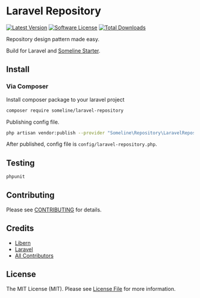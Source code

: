 # Laravel Repository

[![Latest Version](https://img.shields.io/github/release/someline/laravel-repository.svg?style=flat-square)](https://github.com/someline/laravel-repository/releases)
[![Software License](https://img.shields.io/badge/license-MIT-brightgreen.svg?style=flat-square)](LICENSE.md)
[![Total Downloads](https://img.shields.io/packagist/dt/someline/laravel-repository.svg?style=flat-square)](https://packagist.org/packages/someline/laravel-repository)

Repository design pattern made easy. 

Build for Laravel and [Someline Starter](https://starter.someline.com). 

## Install

### Via Composer

Install composer package to your laravel project

``` bash
composer require someline/laravel-repository
```

Publishing config file. 

``` bash
php artisan vendor:publish --provider "Someline\Repository\LaravelRepositoryServiceProvider"
```

After published, config file is `config/laravel-repository.php`.

## Testing

``` bash
phpunit
```

## Contributing

Please see [CONTRIBUTING](https://github.com/someline/laravel-repository/blob/master/CONTRIBUTING.md) for details.

## Credits

- [Libern](https://github.com/libern)
- [Laravel](https://github.com/someline)
- [All Contributors](https://github.com/someline/laravel-repository/contributors)

## License

The MIT License (MIT). Please see [License File](LICENSE.md) for more information.
